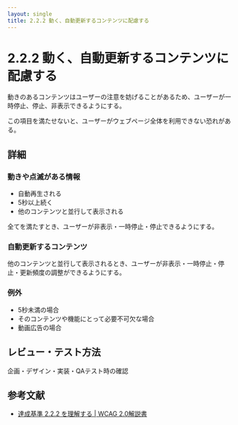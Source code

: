 ```yaml
---
layout: single
title: 2.2.2 動く、自動更新するコンテンツに配慮する
---
```


# 2.2.2 動く、自動更新するコンテンツに配慮する

動きのあるコンテンツはユーザーの注意を妨げることがあるため、ユーザーが一時停止、停止、非表示できるようにする。

この項目を満たせないと、ユーザーがウェブページ全体を利用できない恐れがある。

## 詳細

### 動きや点滅がある情報

- 自動再生される
- 5秒以上続く
- 他のコンテンツと並行して表示される

全てを満たすとき、ユーザーが非表示・一時停止・停止できるようにする。

### 自動更新するコンテンツ

他のコンテンツと並行して表示されるとき、ユーザーが非表示・一時停止・停止・更新頻度の調整ができるようにする。

### 例外

- 5秒未満の場合
- そのコンテンツや機能にとって必要不可欠な場合
- 動画広告の場合

## レビュー・テスト方法

企画・デザイン・実装・QAテスト時の確認

## 参考文献

- [達成基準 2.2.2 を理解する | WCAG 2.0解説書](http://waic.jp/docs/UNDERSTANDING-WCAG20/time-limits-pause.html)
